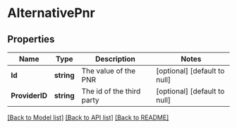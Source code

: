 # AlternativePnr

## Properties
Name | Type | Description | Notes
------------ | ------------- | ------------- | -------------
**Id** | **string** | The value of the PNR | [optional] [default to null]
**ProviderID** | **string** | The id of the third party | [optional] [default to null]

[[Back to Model list]](../README.md#documentation-for-models) [[Back to API list]](../README.md#documentation-for-api-endpoints) [[Back to README]](../README.md)


